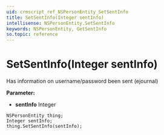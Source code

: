```yaml
---
uid: crmscript_ref_NSPersonEntity_SetSentInfo
title: SetSentInfo(Integer sentInfo)
intellisense: NSPersonEntity.SetSentInfo
keywords: NSPersonEntity, GetSentInfo
so.topic: reference
---
```


# SetSentInfo(Integer sentInfo)

Has information on username/password been sent (ejournal)

**Parameter:** 
 - **sentInfo** Integer

```crmscript
NSPersonEntity thing;
Integer sentInfo;
thing.SetSentInfo(sentInfo);
```

